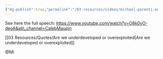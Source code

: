 ```yaml
---
{"dg-publish":true,"permalink":"/03-resources/videos/michael-parenti-on-so-called-poor-countries/","title":"2 8 Michael Parenti on so called Poor Countries","tags":["clippings","Dekolonisatie"],"noteIcon":"","created":"2024-12-26T19:38:49.841+01:00","updated":"2025-01-01T05:21:40.913+01:00"}
---
```



See here the full speech: https://www.youtube.com/watch?v=O8k0yO-deoA&ab\_channel=CalebMaupin

[[03 Resources/Quotes/Are we underdeveloped or overexploited\|Are we underdeveloped or overexploited]]

@Mi